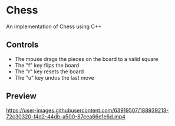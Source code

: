 # Chess

An implementation of Chess using C++

## Controls

* The mouse drags the pieces on the board to a valid square
* The "f" key flips the board
* The "r" key resets the board
* The "u" key undos the last move

## Preview

https://user-images.githubusercontent.com/63919507/188939213-72c30320-f4d2-44db-a500-87eea66e1e6d.mp4





